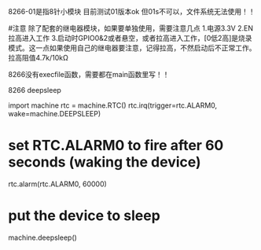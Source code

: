 8266-01是指8针小模块
目前测试01版本ok
但01s不可以，文件系统无法使用！！

#注意
除了配套的继电器模块，如果要单独使用，需要注意几点
1.电源3.3V
2.EN拉高进入工作
3.启动时GPIO0&2或者悬空，或者拉高进入工作，[0低2高]是烧录模式。这一点如果使用自己的继电器要注意，记得拉高，不然启动后不正常工作。拉高阻值4.7k/10kΩ

8266没有execfile函数，需要都在main函数里写！！

8266 deepsleep

import machine
rtc = machine.RTC()
rtc.irq(trigger=rtc.ALARM0, wake=machine.DEEPSLEEP)
# set RTC.ALARM0 to fire after 60 seconds (waking the device)
rtc.alarm(rtc.ALARM0, 60000)
# put the device to sleep
machine.deepsleep()
